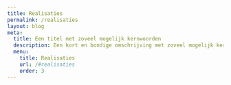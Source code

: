 ```yaml
---
title: Realisaties
permalink: /realisaties
layout: blog
meta:
  title: Een titel met zoveel mogelijk kernwoorden
  description: Een kort en bondige omschrijving met zoveel mogelijk kernwoorden zoals architect, nieuwbouw, verbouwingen, renovaties...
  menu:
    title: Realisaties
    url: /#realisaties
    order: 3
---
```

